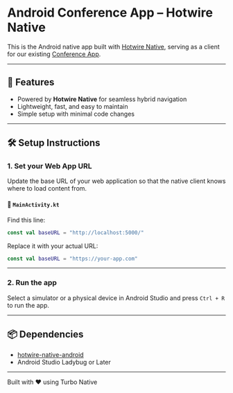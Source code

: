 # Android Conference App – Hotwire Native

This is the Android native app built with [Hotwire Native](https://native.hotwired.dev/overview/how-it-works), serving as a client for our existing [Conference App](https://github.com/TelosLabs/rails-world).

---

## 🚀 Features

- Powered by **Hotwire Native** for seamless hybrid navigation  
- Lightweight, fast, and easy to maintain  
- Simple setup with minimal code changes  

---

## 🛠 Setup Instructions

### 1. Set your Web App URL

Update the base URL of your web application so that the native client knows where to load content from.

#### 🔧 `MainActivity.kt`

Find this line:

```kotlin
const val baseURL = "http://localhost:5000/"
```

Replace it with your actual URL:

```kotlin
const val baseURL = "https://your-app.com"
```

---

### 2. Run the app

Select a simulator or a physical device in Android Studio and press `Ctrl + R` to run the app.

---

## 📦 Dependencies

- [hotwire-native-android](https://github.com/hotwired/hotwire-native-android)
- Android Studio Ladybug or Later

---

Built with ❤️ using Turbo Native
